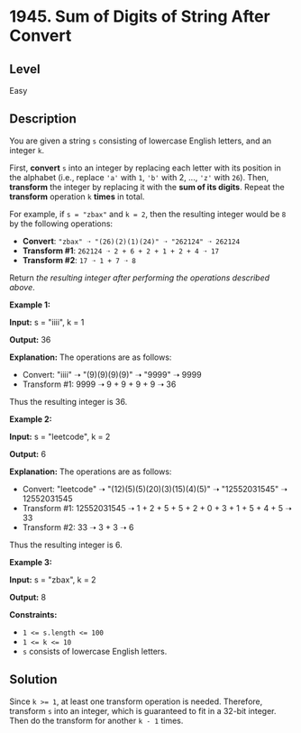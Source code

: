 # 1945. Sum of Digits of String After Convert
## Level
Easy

## Description
You are given a string `s` consisting of lowercase English letters, and an integer `k`.

First, **convert** `s` into an integer by replacing each letter with its position in the alphabet (i.e., replace `'a'` with `1`, `'b'` with 2, ..., `'z'` with `26`). Then, **transform** the integer by replacing it with the **sum of its digits**. Repeat the **transform** operation `k` **times** in total.

For example, if `s = "zbax"` and `k = 2`, then the resulting integer would be `8` by the following operations:

* **Convert**: `"zbax" ➝ "(26)(2)(1)(24)" ➝ "262124" ➝ 262124`
* **Transform #1**: `262124 ➝ 2 + 6 + 2 + 1 + 2 + 4 ➝ 17`
* **Transform #2**: `17 ➝ 1 + 7 ➝ 8`

Return *the resulting integer after performing the operations described above*.

**Example 1:**

**Input:** s = "iiii", k = 1

**Output:** 36

**Explanation:** The operations are as follows:
- Convert: "iiii" ➝ "(9)(9)(9)(9)" ➝ "9999" ➝ 9999
- Transform #1: 9999 ➝ 9 + 9 + 9 + 9 ➝ 36

Thus the resulting integer is 36.

**Example 2:**

**Input:** s = "leetcode", k = 2

**Output:** 6

**Explanation:** The operations are as follows:
- Convert: "leetcode" ➝ "(12)(5)(5)(20)(3)(15)(4)(5)" ➝ "12552031545" ➝ 12552031545
- Transform #1: 12552031545 ➝ 1 + 2 + 5 + 5 + 2 + 0 + 3 + 1 + 5 + 4 + 5 ➝ 33
- Transform #2: 33 ➝ 3 + 3 ➝ 6

Thus the resulting integer is 6.

**Example 3:**

**Input:** s = "zbax", k = 2

**Output:** 8

**Constraints:**

* `1 <= s.length <= 100`
* `1 <= k <= 10`
* `s` consists of lowercase English letters.

## Solution
Since `k >= 1`, at least one transform operation is needed. Therefore, transform `s` into an integer, which is guaranteed to fit in a 32-bit integer. Then do the transform for another `k - 1` times.
